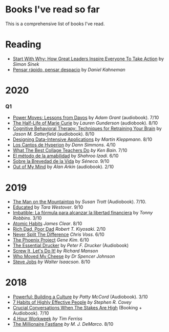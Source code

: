 # Books I've read so far

This is a comprehensive list of books I've read.

# Reading




* [Start With Why: How Great Leaders Inspire Everyone To Take Action](https://www.amazon.es/Start-Why-Leaders-Inspire-Everyone/dp/0241958229/ref=sr_1_1?__mk_es_ES=%C3%85M%C3%85%C5%BD%C3%95%C3%91&keywords=start+with+why&qid=1577902371&sr=8-1) by _Simon Sinek_
* [Pensar rápido, pensar despacio](https://www.amazon.es/Pensar-r%C3%A1pido-pensar-despacio-ENSAYO-PSICOLOGIA/dp/8490322503) by _Daniel Kahneman_

# 2020

### Q1

* [Power Moves: Lessons from Davos](https://www.amazon.com/Power-Moves-Lessons-from-Davos/dp/B07H4WPSS2) by _Adam Grant_ (audiobook). 7/10
* [The Half-Life of Marie Curie](https://www.amazon.com/The-Half-Life-of-Marie-Curie/dp/B07ZWLRRZY) by _Lauren Gunderson_ (audiobook). 8/10
* [Cognitive Behavioral Therapy: Techniques for Retraining Your Brain](https://www.audible.com/pd/Cognitive-Behavioral-Therapy-Audiobook/B00ZB7Q1RS?pf_rd_p=6a5ce8e4-798e-4a64-8bc5-71dcf66d673f&pf_rd_r=0PNKR0V7M549HTDB182K&ref=a_lib_c4_libItem_B00ZB7Q1RS) by _Jason M. Satterfield_ (audiobook). 8/10
* [Designing Data-Intensive Applications](https://www.amazon.es/Designing-Data-Intensive-Applications-Reliable-Maintainable/dp/1449373321/ref=sr_1_1?__mk_es_ES=%C3%85M%C3%85%C5%BD%C3%95%C3%91&keywords=Designing+Data-Intensive+Applications&qid=1571689563&sr=8-1) _by Martin Kleppmann_. 8/10
* [Los Cantos de Hyperion](https://www.amazon.es/s?k=los%20cantos%20de%20hyperion&__mk_es_ES=%C3%85M%C3%85%C5%BD%C3%95%C3%91&ref=nb_sb_noss_2) _by Dann Simmons_. 4/10
* [What The Best Collage Teachers Do](https://www.amazon.es/What-Best-College-Teachers-Do/dp/0674013255/ref=sr_1_1?__mk_es_ES=%C3%85M%C3%85%C5%BD%C3%95%C3%91&keywords=what%20the%20best%20college%20teachers%20do&qid=1571689858&sr=8-1) _by Ken Bain_. 7/10
* [El método de la amabilidad](https://www.amazon.es/El-m%C3%A9todo-amabilidad-quererte-propongas/dp/840351977X/) by _Shahroo Izadi_. 6/10
* [Sobre la Brevedad de la Vida](http://www.juntadeandalucia.es/cultura/bivian/media/flashbooks/lecturas_pendientes/sobre_la_brevedad_de_la_vida/files/seneca.pdf) by _Séneca_. 9/10
* [Out of My Mind](https://www.amazon.es/Out-My-Mind-Alan-Arkin/dp/1799723704/ref=sr_1_1?__mk_es_ES=%C3%85M%C3%85%C5%BD%C3%95%C3%91&keywords=Out+of+My+Mind+alan&qid=1577888021&sr=8-1) by _Alan Arkin_ (audiobook). 2/10

# 2019

* [The Man on the Mountaintop](https://www.audible.com/pd/The-Man-on-the-Mountaintop-Audiobook/B075Y4SWJ8?qid=1577713899&sr=1-1&pf_rd_p=e81b7c27-6880-467a-b5a7-13cef5d729fe&pf_rd_r=228052ANH5W3WCX2E0VR&ref=a_search_c3_lProduct_1_1) by _Susan Trott_ (Audiobook). 7/10.
* [Educated](https://www.amazon.es/Educated-Memoir-Tara-Westover/dp/1984854852/ref=sr_1_1?__mk_es_ES=%C3%85M%C3%85%C5%BD%C3%95%C3%91&keywords=educated&qid=1575736325&sr=8-1) by _Tara Westover_. 9/10
* [Imbatible: La fórmula para alcanzar la libertad financiera](https://www.amazon.es/Imbatible-alcanzar-libertad-financiera-colecci%C3%B3n/dp/8423430766/ref=sr_1_1?__mk_es_ES=%C3%85M%C3%85%C5%BD%C3%95%C3%91&keywords=imbatible&qid=1577296856&sr=8-1) by _Tonny Robbins_. 3/10
* [Atomic Habits](https://www.amazon.es/Atomic-Habits-Proven-Build-Break/dp/1847941834/ref=sr_1_1?__mk_es_ES=%C3%85M%C3%85%C5%BD%C3%95%C3%91&keywords=atomic+habits&qid=1575736224&sr=8-1) _James Clear_. 8/10
* [Rich Dad, Poor Dad](https://www.amazon.es/Rich-Dad-Poor-Teach-Middle/dp/1612680011) _Robert T. Kiyosaki_. 2/10
* [Never Split The Difference](https://www.amazon.es/Never-Split-Difference-Negotiating-Depended-ebook/dp/B014DUR7L2) _Chris Voss_. 6/10
* [The Phoenix Project](https://www.amazon.es/Phoenix-Project-Devops-Helping-Business/dp/1942788290/ref=sr_1_1?__mk_es_ES=%C3%85M%C3%85%C5%BD%C3%95%C3%91&keywords=the+phoenix+project&qid=1577087961&sr=8-1) _Gene Kim_. 6/10
* [The Essential Drucker](https://www.amazon.es/Essential-Drucker-Druckers-Management-Essentials/dp/0061345016/ref=sr_1_1?__mk_es_ES=%C3%85M%C3%85%C5%BD%C3%95%C3%91&keywords=the+essential+drucker&qid=1571689536&sr=8-1) by _Peter F. Drucker_ (Audiobook)
* [Screw It, Let's Do It!](https://www.amazon.es/Screw-Lets-Do-Lessons-Quick/dp/0753510995) _by Richard Manson_
* [Who Moved My Cheese](https://www.amazon.es/Who-Moved-My-Cheese-Teens/dp/0091894506/ref=sr_1_1?__mk_es_ES=%C3%85M%C3%85%C5%BD%C3%95%C3%91&keywords=who+are+my+cheese&qid=1571689664&sr=8-1) _by Dr Spencer Johnson_
* [Steve Jobs](https://www.amazon.es/Steve-Jobs-SELLER-Walter-Isaacson/dp/8499897312/ref=sr_1_1?__mk_es_ES=%C3%85M%C3%85%C5%BD%C3%95%C3%91&keywords=steve%20jobs&qid=1571690287&sr=8-1) _by Walter Isaacson_. 8/10

# 2018

* [Powerful: Building a Culture](https://www.amazon.es/Powerful-Building-Culture-Freedom-Responsibility/dp/1939714095/ref=sr_1_1?__mk_es_ES=%C3%85M%C3%85%C5%BD%C3%95%C3%91&keywords=powerful%20building%20a%20culture&qid=1571689976&sr=8-1) _by Patty McCord_ (Audiobook). 3/10
* [7 Habits of Highly Effective People](https://www.amazon.es/Seven-Habits-Highly-Effective-People/dp/1416502491/ref=sr_1_1?__mk_es_ES=%C3%85M%C3%85%C5%BD%C3%95%C3%91&keywords=7%20Habits%20of%20Highly%20Effective%20People&qid=1571690026&sr=8-1) _by Stephen R. Covey_
* [Crucial Conversations When The Stakes Are High](https://www.amazon.es/Crucial-Conversations-Talking-Stakes-Second/dp/0071775307/ref=sr_1_1?__mk_es_ES=%C3%85M%C3%85%C5%BD%C3%95%C3%91&keywords=crucial+conversations&qid=1571689453&sr=8-1) (Booking + Audiobook). 7/10
* [4 Hour Workweek](https://www.amazon.es/4-Hour-Workweek-Escape-Live-Anywhere/dp/0307465357/ref=sr_1_1?__mk_es_ES=%C3%85M%C3%85%C5%BD%C3%95%C3%91&keywords=4%20Hour%20Workweek&qid=1571690122&sr=8-1) _by Tim Ferriss_
* [The Millionaire Fastlane](https://www.amazon.es/Millionaire-Fastlane-Crack-Wealth-Lifetime/dp/0984358102/ref=sr_1_1?__mk_es_ES=%C3%85M%C3%85%C5%BD%C3%95%C3%91&keywords=the%20millionaire%20fastlane&qid=1571690156&sr=8-1) _by M. J. DeMarco_. 8/10

